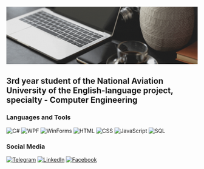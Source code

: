 ![Header](https://github.com/Yehukh/yehukh/blob/main/assets/Kukhar.gif?raw=true)

## 3rd year student of the National Aviation University of the English-language project, specialty - Computer Engineering

### Languages and Tools
![C#](https://img.shields.io/badge/-C%23-090909?style=for-the-badge&logo=c-sharp&logoColor=239120)
![WPF](https://img.shields.io/badge/-WPF-090909?style=for-the-badge&logo=Windows&logoColor=0078D6)
![WinForms](https://img.shields.io/badge/-WinForms-090909?style=for-the-badge&logo=Windows-XP&logoColor=003399)
![HTML](https://img.shields.io/badge/-HTML-090909?style=for-the-badge&logo=HTML5&logoColor=E34F26)
![CSS](https://img.shields.io/badge/-CSS-090909?style=for-the-badge&logo=CSS3&logoColor=1572B6)
![JavaScript](https://img.shields.io/badge/-JavaScript-090909?style=for-the-badge&logo=JavaScript&logoColor=F7DF1E)
![SQL](https://img.shields.io/badge/-SQL-090909?style=for-the-badge&logo=Microsoft-SQL-Server&logoColor=CC2927)

### Social Media
[![Telegram](https://img.shields.io/badge/-Telegram-090909?style=for-the-badge&logo=Telegram&logoColor=2CA5E0)](https://t.me/yehukh)
[![LinkedIn](https://img.shields.io/badge/-LinkedIn-090909?style=for-the-badge&logo=LinkedIn&logoColor=0077B5)](www.linkedin.com/in/yehukh)
[![Facebook](https://img.shields.io/badge/-Facebook-090909?style=for-the-badge&logo=Facebook&logoColor=1877F2)](facebook.com/yehukh) 